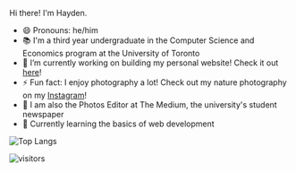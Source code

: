 Hi there! I'm Hayden. 

- 😄 Pronouns: he/him
- 📚 I'm a third year undergraduate in the Computer Science and Economics program at the University of Toronto
- 🔭 I’m currently working on building my personal website! Check it out [here](https://haydenmlh.github.io/ "Hayden Mak - A Computer Scientist &amp; Developer")!
- ⚡ Fun fact: I enjoy photography a lot! Check out my nature photography on my [Instagram](https://www.instagram.com/haydennnature/ "Instagram: haydennnature")! 
- 🏢 I am also the Photos Editor at The Medium, the university's student newspaper
- 🌱 Currently learning the basics of web development

![Top Langs](https://github-readme-stats.vercel.app/api/top-langs/?username=haydenmlh&layout=compact)

 ![visitors](https://visitor-badge.glitch.me/badge?page_id=haydenmlh.haydenmlh)

<!--
**haydenmlh/haydenmlh** is a ✨ _special_ ✨ repository because its `README.md` (this file) appears on your GitHub profile.

Here are some ideas to get you started:

- 🔭 I’m currently working on ...
- 🌱 I’m currently learning ...
- 👯 I’m looking to collaborate on ...
- 🤔 I’m looking for help with ...
- 💬 Ask me about ...
- 📫 How to reach me: ...
- 😄 Pronouns: ...
- ⚡ Fun fact: ...


-->
